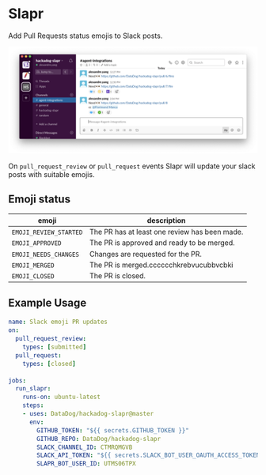 # Slapr

Add Pull Requests status emojis to Slack posts.

<img src="docs/images/example_screenshot.png"  alt="Example Screenshot" />

On `pull_request_review` or `pull_request` events Slapr will update your slack posts with suitable emojis.

## Emoji status

| emoji | description |
| ----- | ----------- |
|`EMOJI_REVIEW_STARTED`|The PR has at least one review has been made.|
|`EMOJI_APPROVED`|The PR is approved and ready to be merged.|
|`EMOJI_NEEDS_CHANGES`|Changes are requested for the PR.|
|`EMOJI_MERGED`|The PR is merged.cccccchkrebvucubbvcbki|
|`EMOJI_CLOSED`|The PR is closed.|


## Example Usage

```yaml
name: Slack emoji PR updates
on:
  pull_request_review:
    types: [submitted]
  pull_request:
    types: [closed]

jobs:
  run_slapr:
    runs-on: ubuntu-latest
    steps:
    - uses: DataDog/hackadog-slapr@master
      env:
        GITHUB_TOKEN: "${{ secrets.GITHUB_TOKEN }}"
        GITHUB_REPO: DataDog/hackadog-slapr
        SLACK_CHANNEL_ID: CTMRQMGVB
        SLACK_API_TOKEN: "${{ secrets.SLACK_BOT_USER_OAUTH_ACCESS_TOKEN }}"
        SLAPR_BOT_USER_ID: UTMS06TPX
```

